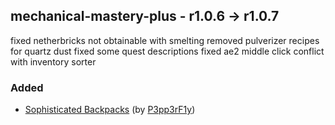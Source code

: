 ## mechanical-mastery-plus - r1.0.6 -> r1.0.7

fixed netherbricks not obtainable with smelting
removed pulverizer recipes for quartz dust
fixed some quest descriptions
fixed ae2 middle click conflict with inventory sorter

### Added

  * [Sophisticated Backpacks](https://www.curseforge.com/minecraft/mc-mods/sophisticated-backpacks) (by [P3pp3rF1y](https://www.curseforge.com/members/P3pp3rF1y/projects))

